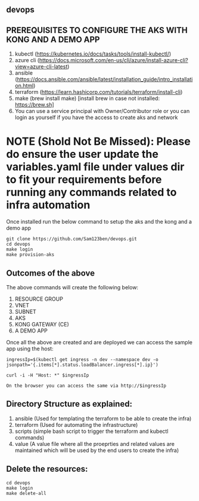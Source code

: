 ## devops

## PREREQUISITES TO CONFIGURE THE AKS WITH KONG AND A DEMO APP

1. kubectl (https://kubernetes.io/docs/tasks/tools/install-kubectl/)
2. azure cli (https://docs.microsoft.com/en-us/cli/azure/install-azure-cli?view=azure-cli-latest)
3. ansible (https://docs.ansible.com/ansible/latest/installation_guide/intro_installation.html)
4. terraform (https://learn.hashicorp.com/tutorials/terraform/install-cli)
5. make (brew install make) [install brew in case not installed: https://brew.sh]
6. You can use a service principal with Owner/Contributor role or you can login as yourself if you have the access to create aks and network

# NOTE (Shold Not Be Missed): Please do ensure the user update the variables.yaml file under values dir to fit your requirements before running any commands related to infra automation

Once installed run the below command to setup the aks and the kong and a demo app

    git clone https://github.com/Sam123ben/devops.git
    cd devops
    make login
    make provision-aks

## Outcomes of the above
The above commands will create the following below:

1. RESOURCE GROUP
2. VNET
3. SUBNET
4. AKS
5. KONG GATEWAY (CE)
6. A DEMO APP

Once all the above are created and are deployed we can access the sample app using the host:

    ingressIp=$(kubectl get ingress -n dev --namespace dev -o jsonpath='{.items[*].status.loadBalancer.ingress[*].ip}')
    
    curl -i -H "Host: *" $ingressIp

    On the browser you can access the same via http://$ingressIp

## Directory Structure as explained:

1. ansible (Used for templating the terraform to be able to create the infra)
2. terraform (Used for automating the infrastructure)
3. scripts (simple bash script to trigger the terraform and kubectl commands)
4. value (A value file where all the proeprties and related values are maintained which will be used by the end users to create the infra)

## Delete the resources:
    cd devops
    make login
    make delete-all